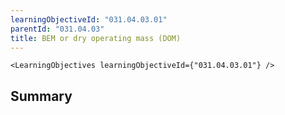 ```yaml
---
learningObjectiveId: "031.04.03.01"
parentId: "031.04.03"
title: BEM or dry operating mass (DOM)
---
```


```tsx eval
<LearningObjectives learningObjectiveId={"031.04.03.01"} />
```

## Summary
